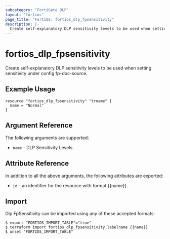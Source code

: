 ```yaml
---
subcategory: "FortiGate DLP"
layout: "fortios"
page_title: "FortiOS: fortios_dlp_fpsensitivity"
description: |-
  Create self-explanatory DLP sensitivity levels to be used when setting sensitivity under config fp-doc-source.
---
```


# fortios_dlp_fpsensitivity
Create self-explanatory DLP sensitivity levels to be used when setting sensitivity under config fp-doc-source.

## Example Usage

```hcl
resource "fortios_dlp_fpsensitivity" "trname" {
  name = "Normal"
}
```

## Argument Reference


The following arguments are supported:

* `name` - DLP Sensitivity Levels.


## Attribute Reference

In addition to all the above arguments, the following attributes are exported:
* `id` - an identifier for the resource with format {{name}}.

## Import

Dlp FpSensitivity can be imported using any of these accepted formats:
```
$ export "FORTIOS_IMPORT_TABLE"="true"
$ terraform import fortios_dlp_fpsensitivity.labelname {{name}}
$ unset "FORTIOS_IMPORT_TABLE"
```
